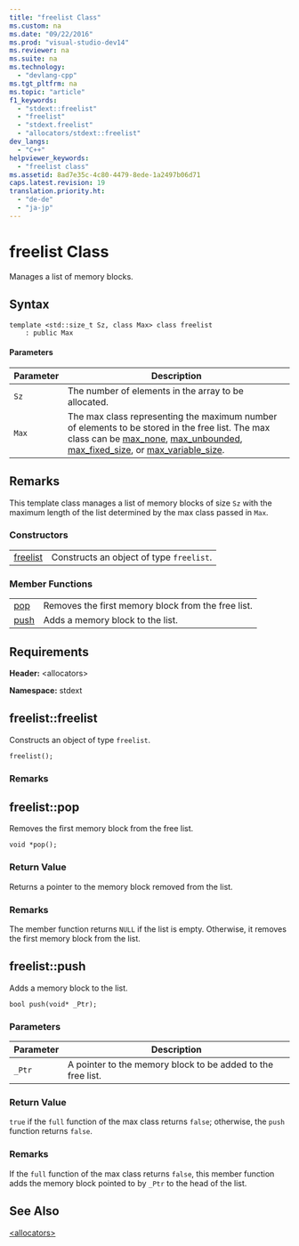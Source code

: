 ```yaml
---
title: "freelist Class"
ms.custom: na
ms.date: "09/22/2016"
ms.prod: "visual-studio-dev14"
ms.reviewer: na
ms.suite: na
ms.technology: 
  - "devlang-cpp"
ms.tgt_pltfrm: na
ms.topic: "article"
f1_keywords: 
  - "stdext::freelist"
  - "freelist"
  - "stdext.freelist"
  - "allocators/stdext::freelist"
dev_langs: 
  - "C++"
helpviewer_keywords: 
  - "freelist class"
ms.assetid: 8ad7e35c-4c80-4479-8ede-1a2497b06d71
caps.latest.revision: 19
translation.priority.ht: 
  - "de-de"
  - "ja-jp"
---
```

# freelist Class
Manages a list of memory blocks.  
  
## Syntax  
  
```  
template <std::size_t Sz, class Max> class freelist  
    : public Max  
```  
  
#### Parameters  
  
|Parameter|Description|  
|---------------|-----------------|  
|`Sz`|The number of elements in the array to be allocated.|  
|`Max`|The max class representing the maximum number of elements to be stored in the free list. The max class can be [max_none](../vs140/max_none-class.md), [max_unbounded](../vs140/max_unbounded-class.md), [max_fixed_size](../vs140/max_fixed_size-class.md), or [max_variable_size](../vs140/max_variable_size-class.md).|  
  
## Remarks  
 This template class manages a list of memory blocks of size `Sz` with the maximum length of the list determined by the max class passed in `Max`.  
  
### Constructors  
  
|||  
|-|-|  
|[freelist](#freelist__freelist)|Constructs an object of type `freelist`.|  
  
### Member Functions  
  
|||  
|-|-|  
|[pop](#freelist__pop)|Removes the first memory block from the free list.|  
|[push](#freelist__push)|Adds a memory block to the list.|  
  
## Requirements  
 **Header:** <allocators\>  
  
 **Namespace:** stdext  
  
##  <a name="freelist__freelist"></a>  freelist::freelist  
 Constructs an object of type `freelist`.  
  
```  
freelist();  
```  
  
### Remarks  
  
##  <a name="freelist__pop"></a>  freelist::pop  
 Removes the first memory block from the free list.  
  
```  
void *pop();  
```  
  
### Return Value  
 Returns a pointer to the memory block removed from the list.  
  
### Remarks  
 The member function returns `NULL` if the list is empty. Otherwise, it removes the first memory block from the list.  
  
##  <a name="freelist__push"></a>  freelist::push  
 Adds a memory block to the list.  
  
```  
bool push(void* _Ptr);  
```  
  
### Parameters  
  
|Parameter|Description|  
|---------------|-----------------|  
|`_Ptr`|A pointer to the memory block to be added to the free list.|  
  
### Return Value  
 `true` if the `full` function of the max class returns `false`; otherwise, the `push` function returns `false`.  
  
### Remarks  
 If the `full` function of the max class returns `false`, this member function adds the memory block pointed to by `_Ptr` to the head of the list.  
  
## See Also  
 [<allocators\>](../vs140/-allocators-.md)